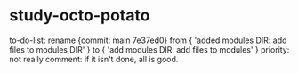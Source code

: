 # study-octo-potato

to-do-list:
rename {commit: main 7e37ed0}
from {
    'added modules DIR: add files to modules DIR'
    }
to {
    'add modules DIR: add files to modules'
}
priority: not really
comment: if it isn't done, all is good.

